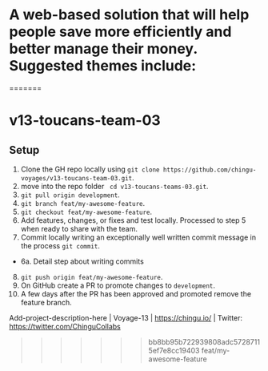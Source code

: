 
# A web-based solution that will help people save more efficiently and better manage their money. Suggested themes include:
=======
# v13-toucans-team-03


## Setup

1. Clone the GH repo locally using `git clone https://github.com/chingu-voyages/v13-toucans-team-03.git`.
2. move into the repo folder ` cd v13-toucans-teams-03.git`.
3. `git pull origin development`.
4. `git branch feat/my-awesome-feature`.
5. `git checkout feat/my-awesome-feature`.
6. Add features, changes, or fixes and test locally. Processed to step 5 when ready to share with the team.
7. Commit locally writing an exceptionally well written commit message in the process `git commit`.
- 6a. Detail step about writing commits
8. `git push origin feat/my-awesome-feature`.
9. On GitHub create a PR to promote changes to `development`.
10. A few days after the PR has been approved and promoted remove the feature branch.



Add-project-description-here | Voyage-13 | https://chingu.io/ | Twitter: https://twitter.com/ChinguCollabs
>>>>>>> bb8bb95b722939808adc57287115ef7e8cc19403
>>>>>>> feat/my-awesome-feature
